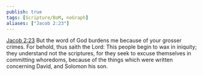```yaml
---
publish: true
tags: [Scripture/BoM, noGraph]
aliases: ["Jacob 2:23"]
---
```

[Jacob 2:23](https://churchofjesuschrist.org/study/scriptures/bofm/jacob/2?lang=eng&id=p23#p23) But the word of God burdens me because of your grosser crimes. For behold, thus saith the Lord: This people begin to wax in iniquity; they understand not the scriptures, for they seek to excuse themselves in committing whoredoms, because of the things which were written concerning David, and Solomon his son.
